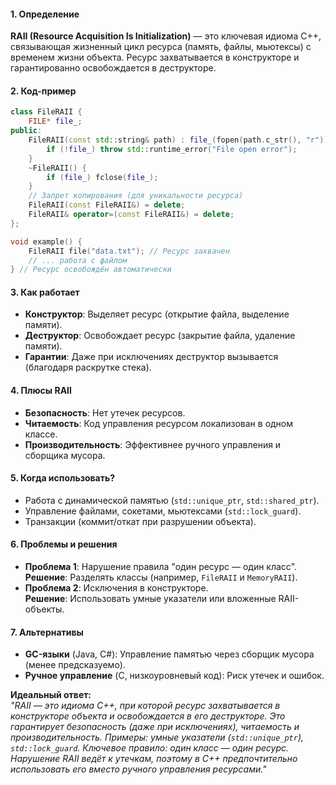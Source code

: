 #### 1. **Определение**  
**RAII (Resource Acquisition Is Initialization)** — это ключевая идиома C++, связывающая жизненный цикл ресурса (память, файлы, мьютексы) с временем жизни объекта. Ресурс захватывается в конструкторе и гарантированно освобождается в деструкторе.  

#### 2. **Код-пример**  
```cpp  
class FileRAII {  
    FILE* file_;  
public:  
    FileRAII(const std::string& path) : file_(fopen(path.c_str(), "r")) {  
        if (!file_) throw std::runtime_error("File open error");  
    }  
    ~FileRAII() {  
        if (file_) fclose(file_);  
    }  
    // Запрет копирования (для уникальности ресурса)  
    FileRAII(const FileRAII&) = delete;  
    FileRAII& operator=(const FileRAII&) = delete;  
};  

void example() {  
    FileRAII file("data.txt"); // Ресурс захвачен  
    // ... работа с файлом  
} // Ресурс освобождён автоматически  
```  

#### 3. **Как работает**  
- **Конструктор**: Выделяет ресурс (открытие файла, выделение памяти).  
- **Деструктор**: Освобождает ресурс (закрытие файла, удаление памяти).  
- **Гарантии**: Даже при исключениях деструктор вызывается (благодаря раскрутке стека).

#### 4. **Плюсы RAII**  
- **Безопасность**: Нет утечек ресурсов.  
- **Читаемость**: Код управления ресурсом локализован в одном классе.  
- **Производительность**: Эффективнее ручного управления и сборщика мусора.  

#### 5. **Когда использовать?**  
- Работа с динамической памятью (`std::unique_ptr`, `std::shared_ptr`).  
- Управление файлами, сокетами, мьютексами (`std::lock_guard`).  
- Транзакции (коммит/откат при разрушении объекта).  

#### 6. **Проблемы и решения**  
- **Проблема 1**: Нарушение правила "один ресурс — один класс".  
  **Решение**: Разделять классы (например, `FileRAII` и `MemoryRAII`).  
- **Проблема 2**: Исключения в конструкторе.  
  **Решение**: Использовать умные указатели или вложенные RAII-объекты.  

#### 7. **Альтернативы**  
- **GC-языки** (Java, C#): Управление памятью через сборщик мусора (менее предсказуемо).  
- **Ручное управление** (C, низкоуровневый код): Риск утечек и ошибок.  

**Идеальный ответ:**  
*"RAII — это идиома C++, при которой ресурс захватывается в конструкторе объекта и освобождается в его деструкторе. Это гарантирует безопасность (даже при исключениях), читаемость и производительность. Примеры: умные указатели (`std::unique_ptr`), `std::lock_guard`. Ключевое правило: один класс — один ресурс. Нарушение RAII ведёт к утечкам, поэтому в C++ предпочтительно использовать его вместо ручного управления ресурсами."*  